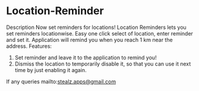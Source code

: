 Location-Reminder
=================

Description
Now set reminders for locations! Location Reminders lets you set reminders locationwise. Easy one click select of location, enter reminder and set it. Application will remind you when you reach 1 km near the address.
Features:
1. Set reminder and leave it to the application to remind you!
2. Dismiss the location to temporarily disable it, so that you can use it next time by just enabling it again.

If any queries mailto:stealz.apps@gmail.com
